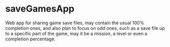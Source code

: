 # saveGamesApp
Web app for sharing game save files, may contain the usual 100% completion ones, and also plan to focus on odd ones, such as a save file up to a specific part of the game, may it be a mission, a level or even a completion percentage.

